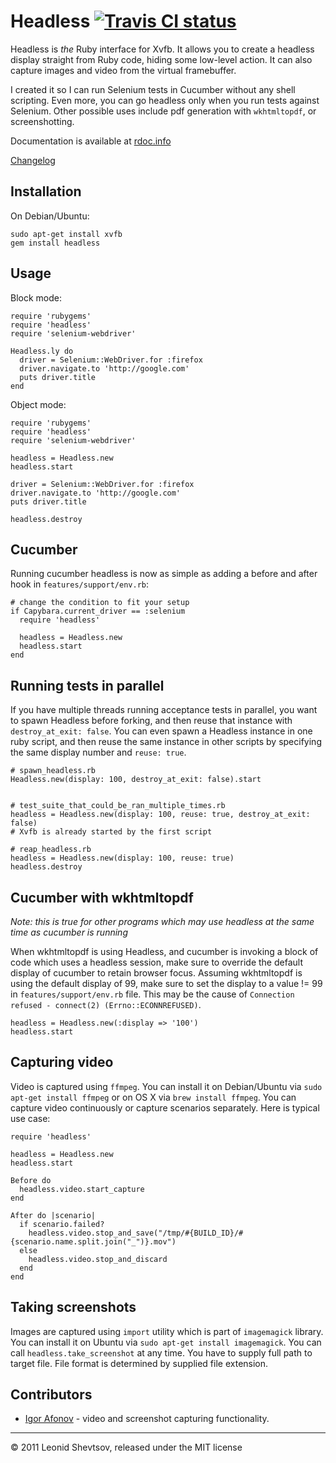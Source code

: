 # Headless [![Travis CI status](https://secure.travis-ci.org/leonid-shevtsov/headless.png)](http://travis-ci.org/leonid-shevtsov/headless)

Headless is *the* Ruby interface for Xvfb. It allows you to create a headless display straight from Ruby code, hiding some low-level action.
It can also capture images and video from the virtual framebuffer.

I created it so I can run Selenium tests in Cucumber without any shell scripting. Even more, you can go headless only when you run tests against Selenium.
Other possible uses include pdf generation with `wkhtmltopdf`, or screenshotting.

Documentation is available at [rdoc.info](http://rdoc.info/projects/leonid-shevtsov/headless)

[Changelog](https://github.com/leonid-shevtsov/headless/blob/master/CHANGELOG)

## Installation

On Debian/Ubuntu:

    sudo apt-get install xvfb
    gem install headless

## Usage

Block mode:

    require 'rubygems'
    require 'headless'
    require 'selenium-webdriver'

    Headless.ly do
      driver = Selenium::WebDriver.for :firefox
      driver.navigate.to 'http://google.com'
      puts driver.title 
    end

Object mode:

    require 'rubygems'
    require 'headless'
    require 'selenium-webdriver'

    headless = Headless.new
    headless.start

    driver = Selenium::WebDriver.for :firefox
    driver.navigate.to 'http://google.com'
    puts driver.title

    headless.destroy

## Cucumber

Running cucumber headless is now as simple as adding a before and after hook in `features/support/env.rb`:


    # change the condition to fit your setup
    if Capybara.current_driver == :selenium
      require 'headless'

      headless = Headless.new
      headless.start
    end

## Running tests in parallel

If you have multiple threads running acceptance tests in parallel, you want to spawn Headless before forking, and then reuse that instance with `destroy_at_exit: false`.
You can even spawn a Headless instance in one ruby script, and then reuse the same instance in other scripts by specifying the same display number and `reuse: true`.

    # spawn_headless.rb
    Headless.new(display: 100, destroy_at_exit: false).start


    # test_suite_that_could_be_ran_multiple_times.rb
    headless = Headless.new(display: 100, reuse: true, destroy_at_exit: false)
    # Xvfb is already started by the first script

    # reap_headless.rb 
    headless = Headless.new(display: 100, reuse: true)
    headless.destroy



    

## Cucumber with wkhtmltopdf

_Note: this is true for other programs which may use headless at the same time as cucumber is running_

When wkhtmltopdf is using Headless, and cucumber is invoking a block of code which uses a headless session, make sure to override the default display of cucumber to retain browser focus. Assuming wkhtmltopdf is using the default display of 99, make sure to set the display to a value != 99 in `features/support/env.rb` file. This may be the cause of `Connection refused - connect(2) (Errno::ECONNREFUSED)`.

    headless = Headless.new(:display => '100')
    headless.start

## Capturing video

Video is captured using `ffmpeg`. You can install it on Debian/Ubuntu via `sudo apt-get install ffmpeg` or on OS X via `brew install ffmpeg`. You can capture video continuously or capture scenarios separately. Here is typical use case:

    require 'headless'

    headless = Headless.new
    headless.start

    Before do
      headless.video.start_capture
    end

    After do |scenario|
      if scenario.failed?
        headless.video.stop_and_save("/tmp/#{BUILD_ID}/#{scenario.name.split.join("_")}.mov")
      else
        headless.video.stop_and_discard
      end
    end

## Taking screenshots

Images are captured using `import` utility which is part of `imagemagick` library. You can install it on Ubuntu via `sudo apt-get install imagemagick`. You can call `headless.take_screenshot` at any time. You have to supply full path to target file. File format is determined by supplied file extension.

## Contributors

* [Igor Afonov](http://iafonov.github.com) - video and screenshot capturing functionality.

---

&copy; 2011 Leonid Shevtsov, released under the MIT license
